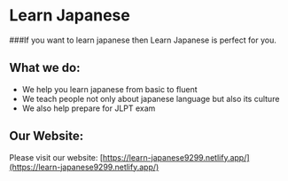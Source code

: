 #                                                        Learn Japanese
###If you want to learn japanese then Learn Japanese is perfect for you.

## What we do:
* We help you learn japanese from basic to fluent
* We teach people not only about japanese language but also its culture
* We also help prepare for JLPT exam

## Our Website:
Please visit our website: [https://learn-japanese9299.netlify.app/](https://learn-japanese9299.netlify.app/)
